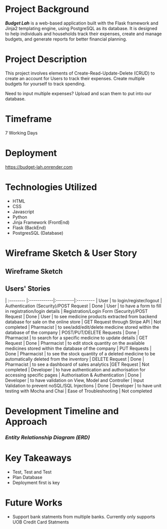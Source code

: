 # **Project Background**

**_Budget Lah_** is a web-based application built with the Flask framework and Jinja2 templating engine, using PostgreSQL as its database. It is designed to help individuals and households track their expenses, create and manage budgets, and generate reports for better financial planning.

# **Project Description**
This project involves elements of Create-Read-Update-Delete (CRUD) to create an account for Users to track their expenses. Create multiple budgets for yourself to track spending. 

Need to input multiple expenses? Upload and scan them to put into our database. 

# **Timeframe**
7 Working Days

# **Deployment** 

https://budget-lah.onrender.com

# **Technologies Utilized**

- HTML
- CSS
- Javascript
- Python
- Jinja Framework (FrontEnd)
- Flask (BackEnd)
- PostgresSQL (Database)

# **Wireframe Sketch & User Story**
## Wireframe Sketch



## Users' Stories


| :-------- |:------------|:---------|:---------
| User | to login/register/logout | Authentication (Security)/POST Request | Done
| User | to have a form to fill in registration/login details | Registration/Login Form (Security)/POST Request | Done
| User | to see medicine products extracted from backend database for sale on the online store | GET Request through Stripe API | Not completed
| Pharmacist | to see/add/edit/delete medicine stored within the database of the company | POST/PUT/DELETE Requests | Done
| Pharmacist | to search for a specific medicine to update details | GET Request | Done
| Pharmacist | to edit stock quantity on the available medicines stored within the database of the company | PUT Requests | Done
| Pharmacist | to see the stock quantity of a deleted medicine to be automatically deleted from the inventory | DELETE Request | Done
| Pharmacist | to see a dashboard of sales analytics |GET Request | Not completed
| Developer | to have authentication and authorisation for accessing specific pages | Authorisation & Authentication | Done
| Developer | to have validation on View, Model and Controller | Input Validation to prevent noSQL/SQL Injections | Done
| Developer | to have unit testing with Mocha and Chai | Ease of Troubleshooting | Not completed

# **Development Timeline and Approach**




### _Entity Relationship Diagram (ERD)_


# **Key Takeaways**

- Test, Test and Test
- Plan Database
- Deployment first is key

# **Future Works**
- Support bank statments from multiple banks. Currently only supports UOB Credit Card Statments


